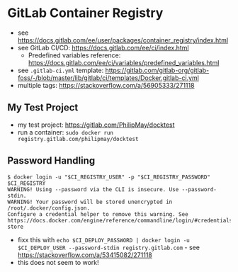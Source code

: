 # GitLab Container Registry
- see https://docs.gitlab.com/ee/user/packages/container_registry/index.html
- see GitLab CI/CD: https://docs.gitlab.com/ee/ci/index.html
  - Predefined variables reference: https://docs.gitlab.com/ee/ci/variables/predefined_variables.html 
- see `.gitlab-ci.yml` template: https://gitlab.com/gitlab-org/gitlab-foss/-/blob/master/lib/gitlab/ci/templates/Docker.gitlab-ci.yml
- multiple tags: https://stackoverflow.com/a/56905333/271118

## My Test Project
- my test project: https://gitlab.com/PhilipMay/docktest
- run a container: `sudo docker run registry.gitlab.com/philipmay/docktest`

## Password Handling
```text
$ docker login -u "$CI_REGISTRY_USER" -p "$CI_REGISTRY_PASSWORD" $CI_REGISTRY
WARNING! Using --password via the CLI is insecure. Use --password-stdin.
WARNING! Your password will be stored unencrypted in /root/.docker/config.json.
Configure a credential helper to remove this warning. See
https://docs.docker.com/engine/reference/commandline/login/#credentials-store
```

- fixx this with `echo $CI_DEPLOY_PASSWORD | docker login -u $CI_DEPLOY_USER --password-stdin registry.gitlab.com` - see https://stackoverflow.com/a/53415082/271118
- this does not seem to work!
